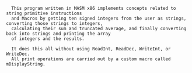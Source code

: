       This program written in MASM x86 implements concepts related to string primitive instructions 
      and Macros by getting ten signed integers from the user as strings, converting those strings to integers,
      calculating their sum and truncated average, and finally converting back into strings and printing the array 
      of integers and the results. 
      
      It does this all without using ReadInt, ReadDec, WriteInt, or WriteDec. 
      All print operations are carried out by a custom macro called mDisplayString.
